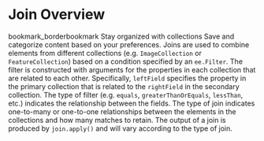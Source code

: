  
#  Join Overview 
bookmark_borderbookmark Stay organized with collections  Save and categorize content based on your preferences.
Joins are used to combine elements from different collections (e.g. `ImageCollection` or `FeatureCollection`) based on a condition specified by an `ee.Filter`. The filter is constructed with arguments for the properties in each collection that are related to each other. Specifically, `leftField` specifies the property in the primary collection that is related to the `rightField` in the secondary collection. The type of filter (e.g. `equals`, `greaterThanOrEquals`, `lessThan`, etc.) indicates the relationship between the fields. The type of join indicates one-to-many or one-to-one relationships between the elements in the collections and how many matches to retain. The output of a join is produced by `join.apply()` and will vary according to the type of join.
